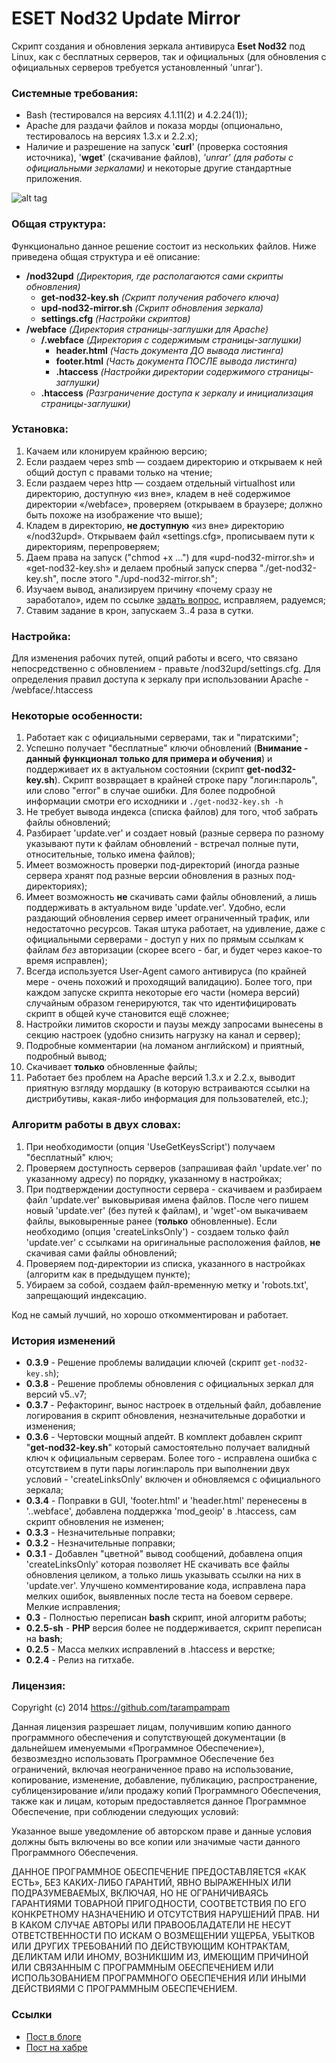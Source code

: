 ESET Nod32 Update Mirror
=========

Скрипт создания и обновления зеркала антивируса **Eset Nod32** под Linux, как с бесплатных серверов, так и официальных (для обновления с официальных серверов требуется установленный 'unrar').

### Системные требования:

  - Bash (тестировался на версиях 4.1.11(2) и 4.2.24(1));
  - Apache для раздачи файлов и показа морды (опционально, тестировалось на версиях 1.3.x и 2.2.x);
  - Наличие и разрешение на запуск '**curl**' (проверка состояния источника), '**wget**' (скачивание файлов), _'unrar' (для работы с официальными зеркалами)_ и некоторые другие стандартные приложения.

![alt tag](http://oi60.tinypic.com/20f3w21.jpg)

### Общая структура:

Функционально данное решение состоит из нескольких файлов. Ниже приведена общая структура и её описание:
- **/nod32upd** _(Директория, где располагаются сами скрипты обновления)_
  - **get-nod32-key.sh** _(Скрипт получения рабочего ключа)_
  - **upd-nod32-mirror.sh** _(Скрипт обновления зеркала)_
  - **settings.cfg** _(Настройки скриптов)_
- **/webface** _(Директория страницы-заглушки для Apache)_
  - **/.webface** _(Директория с содержимым страницы-заглушки)_
    - **header.html** _(Часть документа ДО вывода листинга)_
    - **footer.html** _(Часть документа ПОСЛЕ вывода листинга)_
    - **.htaccess** _(Настройки директории содержимого страницы-заглушки)_
  - **.htaccess** _(Разграничение доступа к зеркалу и инициализация страницы-заглушки)_

### Установка:

  1. Качаем или клонируем крайнюю версию;
  2. Если раздаем через smb — создаем директорию и открываем к ней общий доступ с правами только на чтение;
  3. Если раздаем через http — создаем отдельный virtualhost или директорию, доступную «из вне», кладем в неё содержимое директории «/webface», проверяем (открываем в браузере; должно быть похоже на изображение что выше);
  4. Кладем в директорию, **не доступную** «из вне» директорию «/nod32upd». Открываем файл «settings.cfg», прописываем пути к директориям, перепроверяем;
  5. Даем права на запуск ("chmod +x ...") для «upd-nod32-mirror.sh» и «get-nod32-key.sh» и делаем пробный запуск сперва "./get-nod32-key.sh", после этого "./upd-nod32-mirror.sh";
  6. Изучаем вывод, анализируем причину «почему сразу не заработало», идем по ссылке [задать вопрос], исправляем, радуемся;
  7. Ставим задание в крон, запускаем 3..4 раза в сутки.

### Настройка:

Для изменения рабочих путей, опций работы и всего, что связано непосредственно с обновлением - правьте /nod32upd/settings.cfg. Для определения правил доступа к зеркалу при использовании Apache - /webface/.htaccess

### Некоторые особенности:

  1. Работает как с официальными серверами, так и "пиратскими";
  2. Успешно получает "бесплатные" ключи обновлений (**Внимание - данный функционал только для примера и обучения**) и поддерживает их в актуальном состоянии (скрипт **get-nod32-key.sh**). Скрипт возвращает в крайней строке пару "логин:пароль", или слово "error" в случае ошибки. Для более подробной информации смотри его исходники и ``./get-nod32-key.sh -h``
  3. Не требует вывода индекса (списка файлов) для того, чтоб забрать файлы обновлений;
  4. Разбирает 'update.ver' и создает новый (разные сервера по разному указывают пути к файлам обновлений - встречал полные пути, относительные, только имена файлов);
  5. Имеет возможность проверки под-директорий (иногда разные сервера хранят под разные версии обновления в разных под-директориях);
  6. Имеет возможность **не** скачивать сами файлы обновлений, а лишь поддерживать в актуальном виде 'update.ver'. Удобно, если раздающий обновления сервер имеет ограниченный трафик, или недостаточно ресурсов. Такая штука работает, на удивление, даже с официальными серверами - доступ у них по прямым ссылкам к файлам _без_ авторизации (скорее всего - баг, и будет через какое-то время исправлен);
  7. Всегда используется User-Agent самого антивируса (по крайней мере - очень похожий и проходящий валидацию). Более того, при каждом запуске скрипта некоторые его части (номера версий) случайным образом генерируются, так что идентифицировать скрипт в общей куче становится ещё сложнее;
  8. Настройки лимитов скорости и паузы между запросами вынесены в секцию настроек (удобно снизить нагрузку на канал и сервер);
  9. Подробные комментарии (на ломаном английском) и приятный, подробный вывод;
  10. Скачивает **только** обновленные файлы;
  11. Работает без проблем на Apache версий 1.3.x и 2.2.x, выводит приятную взгляду мордашку (в которую встраиваются ссылки на дистрибутивы, какая-либо информация для пользователей, etc.);

### Алгоритм работы в двух словах:

  1. При необходимости (опция 'UseGetKeysScript') получаем "бесплатный" ключ;
  2. Проверяем доступность серверов (запрашивая файл 'update.ver' по указанному адресу) по порядку, указанному в настройках;
  3. При подтверждении доступности сервера - скачиваем и разбираем файл 'update.ver' выковыривая имена файлов. После чего пишем новый 'update.ver' (без путей к файлам), и 'wget'-ом выкачиваем файлы, выковыренные ранее (**только** обновленные). Если необходимо (опция 'createLinksOnly') - создаем только файл 'update.ver' с ссылками на оригинальные расположения файлов, **не** скачивая сами файлы обновлений;
  4. Проверяем под-директории из списка, указанного в настройках (алгоритм как в предыдущем пункте);
  3. Убираем за собой, создаем файл-временную метку и 'robots.txt', запрещающий индексацию.

Код не самый лучший, но хорошо откомментирован и работает.

### История изменений

* **0.3.9** - Решение проблемы валидации ключей (скрипт `get-nod32-key.sh`);
* **0.3.8** - Решение проблемы обновления с официальных зеркал для версий v5..v7;
* **0.3.7** - Рефакторинг, вынос настроек в отдельный файл, добавление логирования в скрипт обновления, незначительные доработки и изменения;
* **0.3.6** - Чертовски мощный апдейт. В комплект добавлен скрипт "**get-nod32-key.sh**" который самостоятельно получает валидный ключ к официальным серверам. Более того - исправлена ошибка с отсутствием в пути пары логин:пароль при выполнении двух условий - 'createLinksOnly' включен и обновляемся с официального зеркала;
* **0.3.4** - Поправки в GUI, 'footer.html' и 'header.html' перенесены в '.\.webface\', добавлена поддержка 'mod_geoip' в .htaccess, сам скрипт обновления не изменен;
* **0.3.3** - Незначительные поправки;
* **0.3.2** - Незначительные поправки;
* **0.3.1** - Добавлен "цветной" вывод сообщений, добавлена опция 'createLinksOnly' которая позволяет НЕ скачивать все файлы обновления целиком, а только лишь указывать ссылки на них в 'update.ver'. Улучшено комментирование кода, исправлена пара мелких ошибок, выявленных после теста на боевом сервере. Мелкие исправления;
* **0.3** - Полностью переписан **bash** скрипт, иной алгоритм работы;
* **0.2.5-sh** - **PHP** версия более не поддерживается, скрипт переписан на **bash**;
* **0.2.5** - Масса мелких исправлений в .htaccess и верстке;
* **0.2.4** - Релиз на гитхабе.

### Лицензия:

Copyright (c) 2014 https://github.com/tarampampam

Данная лицензия разрешает лицам, получившим копию данного программного обеспечения и сопутствующей документации (в дальнейшем именуемыми «Программное Обеспечение»), безвозмездно использовать Программное Обеспечение без ограничений, включая неограниченное право на использование, копирование, изменение, добавление, публикацию, распространение, сублицензирование и/или продажу копий Программного Обеспечения, также как и лицам, которым предоставляется данное Программное Обеспечение, при соблюдении следующих условий:

Указанное выше уведомление об авторском праве и данные условия должны быть включены во все копии или значимые части данного Программного Обеспечения.

ДАННОЕ ПРОГРАММНОЕ ОБЕСПЕЧЕНИЕ ПРЕДОСТАВЛЯЕТСЯ «КАК ЕСТЬ», БЕЗ КАКИХ-ЛИБО ГАРАНТИЙ, ЯВНО ВЫРАЖЕННЫХ ИЛИ ПОДРАЗУМЕВАЕМЫХ, ВКЛЮЧАЯ, НО НЕ ОГРАНИЧИВАЯСЬ ГАРАНТИЯМИ ТОВАРНОЙ ПРИГОДНОСТИ, СООТВЕТСТВИЯ ПО ЕГО КОНКРЕТНОМУ НАЗНАЧЕНИЮ И ОТСУТСТВИЯ НАРУШЕНИЙ ПРАВ. НИ В КАКОМ СЛУЧАЕ АВТОРЫ ИЛИ ПРАВООБЛАДАТЕЛИ НЕ НЕСУТ ОТВЕТСТВЕННОСТИ ПО ИСКАМ О ВОЗМЕЩЕНИИ УЩЕРБА, УБЫТКОВ ИЛИ ДРУГИХ ТРЕБОВАНИЙ ПО ДЕЙСТВУЮЩИМ КОНТРАКТАМ, ДЕЛИКТАМ ИЛИ ИНОМУ, ВОЗНИКШИМ ИЗ, ИМЕЮЩИМ ПРИЧИНОЙ ИЛИ СВЯЗАННЫМ С ПРОГРАММНЫМ ОБЕСПЕЧЕНИЕМ ИЛИ ИСПОЛЬЗОВАНИЕМ ПРОГРАММНОГО ОБЕСПЕЧЕНИЯ ИЛИ ИНЫМИ ДЕЙСТВИЯМИ С ПРОГРАММНЫМ ОБЕСПЕЧЕНИЕМ.

### Ссылки

* [Пост в блоге]
* [Пост на хабре]

[Пост в блоге]:http://tmblr.co/ZYW79o1CrHcIG
[Пост на хабре]:http://habrahabr.ru/post/232163/
[задать вопрос]:https://github.com/tarampampam/nod32-update-mirror/issues/new
